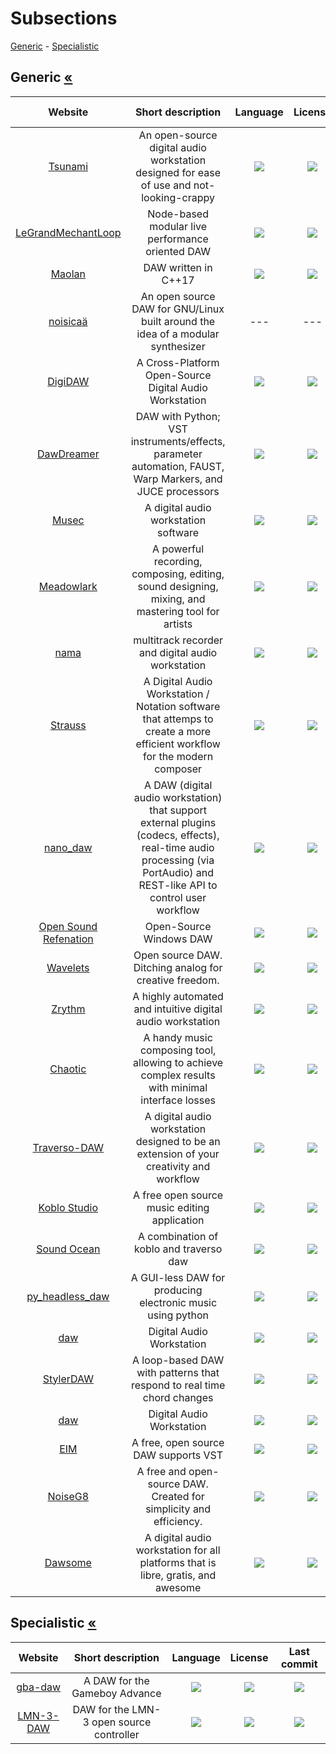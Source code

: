 # Subsections
[Generic](#generic-) - [Specialistic](#specialistic-)


## Generic [«](#subsections)
|Website|Short description|Language|License|Last commit|
|:-:|:-:|:-:|:-:|:-:|
|[Tsunami](https://github.com/momentarylapse/tsunami)|An open-source digital audio workstation designed for ease of use and not-looking-crappy|![](https://img.shields.io/github/languages/top/momentarylapse/tsunami?color=pink&style=flat-square)|![](https://flat.badgen.net/github/license/momentarylapse/tsunami?label=)|![](https://flat.badgen.net/github/last-commit/momentarylapse/tsunami?label=)|
|[LeGrandMechantLoop](http://benjamin.kuperberg.fr/lgml/en)|Node-based modular live performance oriented DAW|![](https://img.shields.io/github/languages/top/benkuper/LeGrandMechantLoop?color=pink&style=flat-square)|![](https://flat.badgen.net/github/license/benkuper/LeGrandMechantLoop?label=)|![](https://flat.badgen.net/github/last-commit/benkuper/LeGrandMechantLoop?label=)|
|[Maolan](https://github.com/maolan/libmaolan)|DAW written in C++17|![](https://img.shields.io/github/languages/top/maolan/libmaolan?color=pink&style=flat-square)|![](https://flat.badgen.net/github/license/maolan/libmaolan?label=)|![](https://flat.badgen.net/github/last-commit/maolan/libmaolan?label=)|
|[noisicaä](https://noisicaa.odahoda.de/)|An open source DAW for GNU/Linux built around the idea of a modular synthesizer|---|---|---|
|[DigiDAW](https://github.com/Dudejoe870/DigiDAW)|A Cross-Platform Open-Source Digital Audio Workstation|![](https://img.shields.io/github/languages/top/Dudejoe870/DigiDAW?color=pink&style=flat-square)|![](https://flat.badgen.net/github/license/Dudejoe870/DigiDAW?label=)|![](https://flat.badgen.net/github/last-commit/Dudejoe870/DigiDAW?label=)|
|[DawDreamer](https://github.com/DBraun/DawDreamer)|DAW with Python; VST instruments/effects, parameter automation, FAUST, Warp Markers, and JUCE processors|![](https://img.shields.io/github/languages/top/DBraun/DawDreamer?color=pink&style=flat-square)|![](https://flat.badgen.net/github/license/DBraun/DawDreamer?label=)|![](https://flat.badgen.net/github/last-commit/DBraun/DawDreamer?label=)|
|[Musec](https://github.com/xris1658/musec)|A digital audio workstation software|![](https://img.shields.io/github/languages/top/xris1658/musec?color=pink&style=flat-square)|![](https://flat.badgen.net/github/license/xris1658/musec?label=)|![](https://flat.badgen.net/github/last-commit/xris1658/musec?label=)|
|[Meadowlark](https://github.com/MeadowlarkDAW/Meadowlark)|A powerful recording, composing, editing, sound designing, mixing, and mastering tool for artists|![](https://img.shields.io/github/languages/top/MeadowlarkDAW/Meadowlark?color=pink&style=flat-square)|![](https://flat.badgen.net/github/license/MeadowlarkDAW/Meadowlark?label=)|![](https://flat.badgen.net/github/last-commit/MeadowlarkDAW/Meadowlark?label=)|
|[nama](https://freeshell.de/~bolangi/cgi1/nama.cgi/00home.html)|multitrack recorder and digital audio workstation|![](https://img.shields.io/github/languages/top/bolangi/nama?color=pink&style=flat-square)|![](https://flat.badgen.net/github/license/bolangi/nama?label=)|![](https://flat.badgen.net/github/last-commit/bolangi/nama?label=)|
|[Strauss](https://github.com/Noahdw/Strauss)|A Digital Audio Workstation / Notation software that attemps to create a more efficient workflow for the modern composer|![](https://img.shields.io/github/languages/top/Noahdw/Strauss?color=pink&style=flat-square)|![](https://flat.badgen.net/github/license/Noahdw/Strauss?label=)|![](https://flat.badgen.net/github/last-commit/Noahdw/Strauss?label=)|
|[nano_daw](https://github.com/abelkevich/nano_daw)|A DAW (digital audio workstation) that support external plugins (codecs, effects), real-time audio processing (via PortAudio) and REST-like API to control user workflow|![](https://img.shields.io/github/languages/top/abelkevich/nano_daw?color=pink&style=flat-square)|![](https://flat.badgen.net/github/license/abelkevich/nano_daw?label=)|![](https://flat.badgen.net/github/last-commit/abelkevich/nano_daw?label=)|
|[Open Sound Refenation](https://github.com/OSRTeam/OpenSoundRefenation)|Open-Source Windows DAW|![](https://img.shields.io/github/languages/top/OSRTeam/OpenSoundRefenation?color=pink&style=flat-square)|![](https://flat.badgen.net/github/license/OSRTeam/OpenSoundRefenation?label=)|![](https://flat.badgen.net/github/last-commit/OSRTeam/OpenSoundRefenation?label=)|
|[Wavelets](https://gitlab.com/epici/wavelets)|Open source DAW. Ditching analog for creative freedom.|![](https://img.shields.io/gitlab/languages/top/epici/wavelets?color=pink&style=flat-square)|![](https://flat.badgen.net/gitlab/license/epici/wavelets?label=)|![](https://flat.badgen.net/gitlab/last-commit/epici/wavelets?label=)|
|[Zrythm](https://www.zrythm.org/)|A highly automated and intuitive digital audio workstation|![](https://img.shields.io/github/languages/top/zrythm/zrythm?color=pink&style=flat-square)|![](https://flat.badgen.net/github/license/zrythm/zrythm?label=)|![](https://flat.badgen.net/github/last-commit/zrythm/zrythm?label=)|
|[Chaotic](https://github.com/dliganov/Chaotic-DAW)|A handy music composing tool, allowing to achieve complex results with minimal interface losses|![](https://img.shields.io/github/languages/top/dliganov/Chaotic-DAW?color=pink&style=flat-square)|![](https://flat.badgen.net/github/license/dliganov/Chaotic-DAW?label=)|![](https://flat.badgen.net/github/last-commit/dliganov/Chaotic-DAW?label=)|
|[Traverso-DAW](https://github.com/rsijrier/Traverso-DAW)|A digital audio workstation designed to be an extension of your creativity and workflow|![](https://img.shields.io/github/languages/top/rsijrier/Traverso-DAW?color=pink&style=flat-square)|![](https://flat.badgen.net/github/license/rsijrier/Traverso-DAW?label=)|![](https://flat.badgen.net/github/last-commit/rsijrier/Traverso-DAW?label=)|
|[Koblo Studio](https://github.com/octodo/koblo_software)|A free open source music editing application|![](https://img.shields.io/github/languages/top/octodo/koblo_software?color=pink&style=flat-square)|![](https://flat.badgen.net/github/license/octodo/koblo_software?label=)|![](https://flat.badgen.net/github/last-commit/octodo/koblo_software?label=)|
|[Sound Ocean](https://github.com/Reaper10/Sound-Ocean)|A combination of koblo and traverso daw|![](https://img.shields.io/github/languages/top/Reaper10/Sound-Ocean?color=pink&style=flat-square)|![](https://flat.badgen.net/github/license/Reaper10/Sound-Ocean?label=)|![](https://flat.badgen.net/github/last-commit/Reaper10/Sound-Ocean?label=)|
|[py_headless_daw](https://github.com/hq9000/py_headless_daw)|A GUI-less DAW for producing electronic music using python|![](https://img.shields.io/github/languages/top/hq9000/py_headless_daw?color=pink&style=flat-square)|![](https://flat.badgen.net/github/license/hq9000/py_headless_daw?label=)|![](https://flat.badgen.net/github/last-commit/hq9000/py_headless_daw?label=)|
|[daw](https://github.com/grc4kd/daw)|Digital Audio Workstation|![](https://img.shields.io/github/languages/top/grc4kd/daw?color=pink&style=flat-square)|![](https://flat.badgen.net/github/license/grc4kd/daw?label=)|![](https://flat.badgen.net/github/last-commit/grc4kd/daw?label=)|
|[StylerDAW](https://github.com/F3DoT48/StylerDAW)|A loop-based DAW with patterns that respond to real time chord changes|![](https://img.shields.io/github/languages/top/F3DoT48/StylerDAW?color=pink&style=flat-square)|![](https://flat.badgen.net/github/license/F3DoT48/StylerDAW?label=)|![](https://flat.badgen.net/github/last-commit/F3DoT48/StylerDAW?label=)|
|[daw](https://github.com/grc4kd/daw)|Digital Audio Workstation|![](https://img.shields.io/github/languages/top/grc4kd/daw?color=pink&style=flat-square)|![](https://flat.badgen.net/github/license/grc4kd/daw?label=)|![](https://flat.badgen.net/github/last-commit/grc4kd/daw?label=)|
|[EIM](https://github.com/EchoInMirror/EIM)|A free, open source DAW supports VST|![](https://img.shields.io/github/languages/top/EchoInMirror/EIM?color=pink&style=flat-square)|![](https://flat.badgen.net/github/license/EchoInMirror/EIM?label=)|![](https://flat.badgen.net/github/last-commit/EchoInMirror/EIM?label=)|
|[NoiseG8](https://github.com/NoiseG8/NoiseG8)|A free and open-source DAW. Created for simplicity and efficiency.|![](https://img.shields.io/github/languages/top/NoiseG8/NoiseG8?color=pink&style=flat-square)|![](https://flat.badgen.net/github/license/NoiseG8/NoiseG8?label=)|![](https://flat.badgen.net/github/last-commit/NoiseG8/NoiseG8?label=)|
|[Dawsome](https://github.com/nbennett320/dawesome)|A digital audio workstation for all platforms that is libre, gratis, and awesome|![](https://img.shields.io/github/languages/top/nbennett320/dawesome?color=pink&style=flat-square)|![](https://flat.badgen.net/github/license/nbennett320/dawesome?label=)|![](https://flat.badgen.net/github/last-commit/nbennett320/dawesome?label=)|



## Specialistic [«](#subsections)
|Website|Short description|Language|License|Last commit|
|:-:|:-:|:-:|:-:|:-:|
|[gba-daw](https://github.com/emurray2/gba-daw)|A DAW for the Gameboy Advance|![](https://img.shields.io/github/languages/top/emurray2/gba-daw?color=pink&style=flat-square)|![](https://flat.badgen.net/github/license/emurray2/gba-daw?label=)|![](https://flat.badgen.net/github/last-commit/emurray2/gba-daw?label=)|
|[LMN-3-DAW](https://github.com/FundamentalFrequency)|DAW for the LMN-3 open source controller|![](https://img.shields.io/github/languages/top/FundamentalFrequency/LMN-3-DAW?color=pink&style=flat-square)|![](https://flat.badgen.net/github/license/FundamentalFrequency/LMN-3-DAW?label=)|![](https://flat.badgen.net/github/last-commit/FundamentalFrequency/LMN-3-DAW?label=)|

